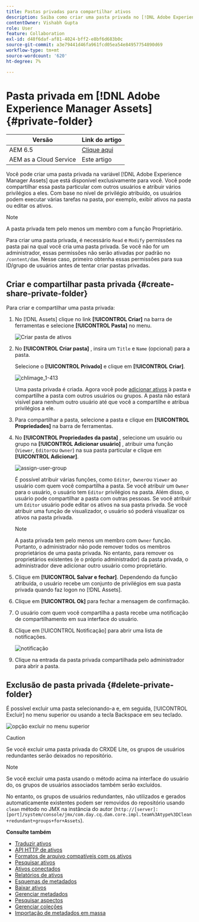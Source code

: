 ```yaml
---
title: Pastas privadas para compartilhar ativos
description: Saiba como criar uma pasta privada no [!DNL Adobe Experience Manager Assets] e compartilhá-lo com outros usuários e atribuir vários privilégios a eles.
contentOwner: Vishabh Gupta
role: User
feature: Collaboration
exl-id: d48f6daf-af81-4024-bff2-e8bf6d683b0c
source-git-commit: a3e79441d46fa961fcd05ea54e84957754890d69
workflow-type: tm+mt
source-wordcount: '620'
ht-degree: 7%

---
```


# Pasta privada em [!DNL Adobe Experience Manager Assets] {#private-folder}

| Versão | Link do artigo |
| -------- | ---------------------------- |
| AEM 6.5 | [Clique aqui](https://experienceleague.adobe.com/docs/experience-manager-65/assets/managing/private-folder.html?lang=en) |
| AEM as a Cloud Service | Este artigo |

Você pode criar uma pasta privada na variável [!DNL Adobe Experience Manager Assets] que está disponível exclusivamente para você. Você pode compartilhar essa pasta particular com outros usuários e atribuir vários privilégios a eles. Com base no nível de privilégio atribuído, os usuários podem executar várias tarefas na pasta, por exemplo, exibir ativos na pasta ou editar os ativos.

>[!NOTE]
>
>A pasta privada tem pelo menos um membro com a função Proprietário.
>
>Para criar uma pasta privada, é necessário `Read` e `Modify` permissões na pasta pai na qual você cria uma pasta privada. Se você não for um administrador, essas permissões não serão ativadas por padrão no `/content/dam`. Nesse caso, primeiro obtenha essas permissões para sua ID/grupo de usuários antes de tentar criar pastas privadas.

## Criar e compartilhar pasta privada  {#create-share-private-folder}

Para criar e compartilhar uma pasta privada:

1. No [!DNL Assets] clique no link **[!UICONTROL Criar]** na barra de ferramentas e selecione **[!UICONTROL Pasta]** no menu.

   ![Criar pasta de ativos](assets/create-folder.png)

1. No **[!UICONTROL Criar pasta]** , insira um `Title` e `Name` (opcional) para a pasta.

   Selecione o **[!UICONTROL Privado]** e clique em **[!UICONTROL Criar]**.

   ![chlimage_1-413](assets/create-private-folder.png)

   Uma pasta privada é criada. Agora você pode [adicionar ativos](add-assets.md#upload-assets) à pasta e compartilhe a pasta com outros usuários ou grupos. A pasta não estará visível para nenhum outro usuário até que você a compartilhe e atribua privilégios a ele.

1. Para compartilhar a pasta, selecione a pasta e clique em **[!UICONTROL Propriedades]** na barra de ferramentas.

1. No **[!UICONTROL Propriedades da pasta]** , selecione um usuário ou grupo na **[!UICONTROL Adicionar usuário]** , atribuir uma função (`Viewer`, `Editor`ou `Owner`) na sua pasta particular e clique em **[!UICONTROL Adicionar]**.

   ![assign-user-group](assets/assign-permissions-private-folder.png)

   É possível atribuir várias funções, como `Editor`, `Owner`ou `Viewer` ao usuário com quem você compartilha a pasta. Se você atribuir um `Owner` para o usuário, o usuário tem `Editor` privilégios na pasta. Além disso, o usuário pode compartilhar a pasta com outras pessoas. Se você atribuir um `Editor` usuário pode editar os ativos na sua pasta privada. Se você atribuir uma função de visualizador, o usuário só poderá visualizar os ativos na pasta privada.

   >[!NOTE]
   >
   >A pasta privada tem pelo menos um membro com `Owner` função. Portanto, o administrador não pode remover todos os membros proprietários de uma pasta privada. No entanto, para remover os proprietários existentes (e o próprio administrador) da pasta privada, o administrador deve adicionar outro usuário como proprietário.

1. Clique em **[!UICONTROL Salvar e fechar]**. Dependendo da função atribuída, o usuário recebe um conjunto de privilégios em sua pasta privada quando faz logon no [!DNL Assets].
1. Clique em **[!UICONTROL Ok]** para fechar a mensagem de confirmação.
1. O usuário com quem você compartilha a pasta recebe uma notificação de compartilhamento em sua interface do usuário.

1. Clique em [!UICONTROL Notificação] para abrir uma lista de notificações.

   ![notificação](assets/notification-icon.png)

1. Clique na entrada da pasta privada compartilhada pelo administrador para abrir a pasta.

## Exclusão de pasta privada {#delete-private-folder}

É possível excluir uma pasta selecionando-a e, em seguida, [!UICONTROL Excluir] no menu superior ou usando a tecla Backspace em seu teclado.

![opção excluir no menu superior](assets/delete-option.png)

>[!CAUTION]
>
>Se você excluir uma pasta privada do CRXDE Lite, os grupos de usuários redundantes serão deixados no repositório.

>[!NOTE]
>
>Se você excluir uma pasta usando o método acima na interface do usuário do, os grupos de usuários associados também serão excluídos.
>
>No entanto, os grupos de usuários redundantes, não utilizados e gerados automaticamente existentes podem ser removidos do repositório usando `clean` método no JMX na instância do autor (`http://[server]:[port]/system/console/jmx/com.day.cq.dam.core.impl.team%3Atype%3DClean+redundant+groups+for+Assets`).

**Consulte também**

* [Traduzir ativos](translate-assets.md)
* [API HTTP de ativos](mac-api-assets.md)
* [Formatos de arquivo compatíveis com os ativos](file-format-support.md)
* [Pesquisar ativos](search-assets.md)
* [Ativos conectados](use-assets-across-connected-assets-instances.md)
* [Relatórios de ativos](asset-reports.md)
* [Esquemas de metadados](metadata-schemas.md)
* [Baixar ativos](download-assets-from-aem.md)
* [Gerenciar metadados](manage-metadata.md)
* [Pesquisar aspectos](search-facets.md)
* [Gerenciar coleções](manage-collections.md)
* [Importação de metadados em massa](metadata-import-export.md)
